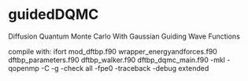 # guidedDQMC
Diffusion Quantum Monte Carlo With Gaussian Guiding Wave Functions

compile with: 
ifort mod_dftbp.f90 wrapper_energyandforces.f90 dftbp_parameters.f90 dftbp_walker.f90 dftbp_dqmc_main.f90 -mkl -qopenmp -C -g -check all -fpe0 -traceback -debug extended

